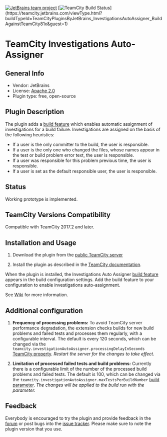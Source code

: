 [![JetBrains team project](http://jb.gg/badges/team.svg)](https://confluence.jetbrains.com/display/ALL/JetBrains+on+GitHub)
[![TeamCity Build Status](https://teamcity.jetbrains.com/app/rest/builds/buildType(id:TeamCityPluginsByJetBrains_InvestigationsAutoAssigner_BuildAgainstTeamCity81x)/statusIcon.svg)](https://teamcity.jetbrains.com/viewType.html?buildTypeId=TeamCityPluginsByJetBrains_InvestigationsAutoAssigner_BuildAgainstTeamCity81x&guest=1)

# TeamCity Investigations Auto-Assigner

## General Info
* Vendor: JetBrains
* License: [Apache 2.0](http://www.apache.org/licenses/LICENSE-2.0)
* Plugin type: free, open-source

## Plugin Description
The plugin adds a [build feature](https://confluence.jetbrains.com/display/TCDL/Adding+Build+Features) which enables automatic assignment of investigations for a build failure. Investigations are assigned on the basis of the following heuristics:

* If a user is the only committer to the build, the user is responsible.
* If a user is the only one who changed the files, whose names appear in the test or build problem error text, the user is responsible.
* If a user was responsible for this problem previous time, the user is responsible.
* If a user is set as the default responsible user, the user is responsible.

## Status
Working prototype is implemented.

## TeamCity Versions Compatibility
Compatible with TeamCity 2017.2 and later.

## Installation and Usage
1. Download the plugin from the [public TeamCity server](http://teamcity.jetbrains.com/viewLog.html?buildId=lastSuccessful&buildTypeId=TeamCityPluginsByJetBrains_InvestigationsAutoAssigner_BuildAgainstTeamCity81x&tab=artifacts)

2. Install the plugin as described in the [TeamCity documentation](http://confluence.jetbrains.com/display/TCDL/Installing+Additional+Plugins#InstallingAdditionalPlugins-InstallingTeamCityplugins).

When the plugin is installed, the Investigations Auto Assigner [build feature](https://confluence.jetbrains.com/display/TCDL/Adding+Build+Features) appears in the build configuration settings. Add the build feature to your configuration to enable investigations auto-assignment.

See [Wiki](https://github.com/JetBrains/teamcity-investigations-auto-assigner/wiki) for more information.

## Additional configuration
1. **Frequency of processing problems:** 
To avoid TeamCity server performance degradation, 
the extension checks builds for new build problems and failed tests and processes them regularly, 
with a configurable interval. The default is every 120 seconds, which can be changed
via the `teamcity.investigationAutoAssigner.processingDelayInSeconds` 
[TeamCity property](https://confluence.jetbrains.com/display/TCDL/Configuring+TeamCity+Server+Startup+Properties).
*Restart the server for the changes to take effect.*
 
2. **Limitation of processed failed tests and build problems:** 
Currently there is a configurable limit of the number of the processed build problems 
and failed tests. The default is 100, which can be changed via 
the `teamcity.investigationAutoAssigner.maxTestsPerBuildNumber` [build parameter](https://confluence.jetbrains.com/display/TCDL/Configuring+Build+Parameters).
*The changes will be applied to the build run with the parameter.*

## Feedback
Everybody is encouraged to try the plugin and provide feedback in the [forum](http://devnet.jetbrains.net/community/teamcity/teamcity) or post bugs into the [issue tracker](http://youtrack.jetbrains.net/issues/TW).
Please make sure to note the plugin version that you use.
